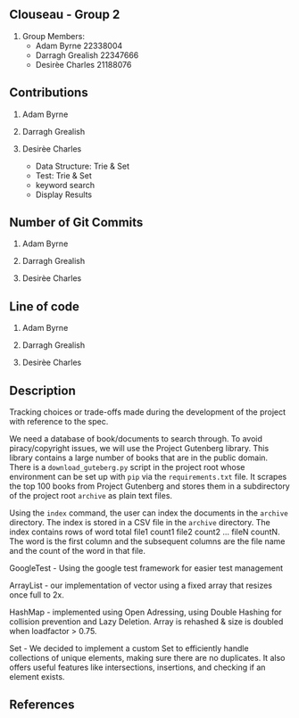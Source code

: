 ## Clouseau - Group 2
1. Group Members:
    - Adam Byrne 22338004
    - Darragh Grealish 22347666
    - Desirèe Charles 21188076

## Contributions 
1. Adam Byrne

2. Darragh Grealish

3. Desirèe Charles
    - Data Structure: Trie & Set
    - Test: Trie & Set
    - keyword search
    - Display Results

## Number of Git Commits
1. Adam Byrne

2. Darragh Grealish

3. Desirèe Charles

## Line of code
1. Adam Byrne

2. Darragh Grealish

3. Desirèe Charles

## Description 

Tracking choices or trade-offs made during the development of the project with reference to the spec.

We need a database of book/documents to search through. To avoid piracy/copyright issues, we will use the Project Gutenberg library. This library contains a large number of books that are in the public domain.
There is a `download_guteberg.py` script in the project root whose environment can be set up with `pip` via the `requirements.txt` file. It scrapes the top 100 books from Project Gutenberg and stores them in a subdirectory of the project root `archive` as plain text files.

Using the `index` command, the user can index the documents in the `archive` directory. The index is stored in a CSV file in the `archive` directory. The index contains rows of word total file1 count1 file2 count2 ... fileN countN. The word is the first column and the subsequent columns are the file name and the count of the word in that file.

GoogleTest - Using the google test framework for easier test management

ArrayList - our implementation of vector using a fixed array that resizes once full to 2x.

HashMap - implemented using Open Adressing, using Double Hashing for collision prevention and Lazy Deletion. Array is rehashed & size is doubled when loadfactor > 0.75.

Set - We decided to implement a custom Set to efficiently handle collections of unique elements, making sure there are no duplicates. It also offers useful features like intersections, insertions, and checking if an element exists.

## References
